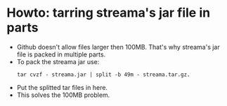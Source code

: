 # Howto: tarring streama's jar file in parts
- Github doesn't allow files larger then 100MB. That's why streama's jar file is packed in multiple parts.
- To pack the streama jar use: 
    ```
    tar cvzf - streama.jar | split -b 49m - streama.tar.gz.
    ```
- Put the splitted tar files in here.
- This solves the 100MB problem.

